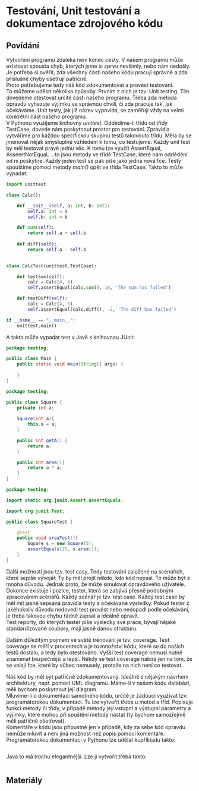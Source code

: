 Testování, Unit testování a dokumentace zdrojového kódu
===

Povídání
---

Vytvoření programu zdaleka není konec cesty. V našem programu může existovat spousta chyb, kterých jsme si zprvu nevšimly, nebo nám nedošly. Je potřeba si ověřit, zda všechny části našeho kódu pracují správně a zda příslušné chyby ošetřují patřičně.               
Proto potřebujeme tedy náš kód zdokumentovat a provést testování.               
To můžeme udělat několika způsoby. Prvním z nich je tzv. Unit testing. Tím dovedeme otestovat určité části našeho programu. Třeba zda metoda opravdu vyhazuje výjimku ve správnou chvíli, či zda pracuje tak, jak očekáváme. Unit testy, jak již název vypovídá, se zaměřují vždy na velmi konkrétní část našeho programu.              
V Pythonu využijeme knihovny *unittest*. Oddědíme-li třídu od třídy TestCase, dovede nám poskytnout prostor pro testování. Zpravidla vytváříme pro každou specifickou skupinu testů takovouto třídu. Měla by se jmenovat nějak smysluplně vzhledem k tomu, co testujeme. Každý unit test by měl testovat právě jednu věc. K tomu lze využít AssertEqual, AsseertNotEqual, .. to jsou metody ve třídě TestCase, které nám oddědění od ní poskytne. Každý jeden test se pak píše jako jedna nová fce. Testy spouštíme pomocí metody *main()* opět ve třída TestCase. Takto to může vypadat:             

```Python
import unittest

class Calc():

    def __init__(self, a: int, b: int):
        self.a: int = a
        self.b: int = b

    def sum(self):
        return self.a + self.b
    
    def diff(self):
        return self.a - self.b
    

class CalcTest(unittest.TestCase):

    def testSum(self):
        calc = Calc(4, 6)
        self.assertEqual(calc.sum(), 10, 'The sum has failed')

    def testDiff(self):
        calc = Calc(4, 6)
        self.assertEqual(calc.diff(), -2, 'The diff has failed')

if __name__ == "__main__":
    unittest.main()
```

A takto může vypadat test v Javě s knihovnou JUnit:

```Java
package testing;

public class Main {
    public static void main(String[] args) {
        
    } 
}

package testing;

public class Square {
    private int a;
    
    Square(int a){
        this.a = a;
    }

    public int getA() {
        return a;
    }

    public int area(){
        return a * a;
    }
}

package testing;

import static org.junit.Assert.assertEquals;

import org.junit.Test;

public class SquareTest {

    @Test
    public void areaTest(){
        Square s = new Square(5);
        assertEquals(25, s.area());
    }
}
```

Další možnosti jsou tzv. test casy. Tedy testování založené na scénářích, které sepíše vývojář. Ty by měl projít někdo, kdo kód nepsal. To může být z mnoha důvodu. Jednak proto, že může simulovat opravdového uživatele.                  
Dokonce existuje i pozice, tester, která se zabývá přesně podobným zpracováním scénářů. Každý scénář je tzv. test case. Každý test case by měl mít jasně sepsaná pravidla testy a očekávané výsledky. Pokud tester z jakéhokoliv důvodu nedovedl test provést nebo nedopadl podle očekávání, je třeba takovou chybu řádně zapsat a ideálně opravit.             
Test reporty, do kterých tester píše výsledky své práce, bývají nějaké standardizované soubory, mají jasně danou strukturu.

Dalším důležitým pojmem ve světě trénování je tzv. coverage. Test coverage se měří v procentech a je to množství kódu, které se do našich testů dostalu, a tedy bylo otestováno. Vyšší test coverage nemusí nutně znamenat bezpečnější a lepší. Někdy se test coverage nabírá jen na tom, že se volají fce, které by vůbec nemusely, protože na nich není co testovat.          

Náš kód by měl být patřičně zdokumentovaný. Ideálně s nějakým návrhem architektury, např. pomocí UML diagramu. Máme-li v našem kódu databázi, měli bychom poskytnout její diagram.              
Mluvíme-li o dokumentaci samotného kódu, určitě je žádoucí využívat tzv. programátorskou dokumentaci. Tu lze vytvořit třeba u metod a tříd. Popisuje funkci metody či třídy, v případě metody její vstupní a výstupní parametry a výjimky, které mohou při spuštění metody nastat (ty bychom samozřejmě měli patřičně ošetřovat).               
Komentáře v kódu jsou přípustné jen v případě, kdy za sebe kód opravdu nemůže mluvit a není jiná možnost než popis pomocí komentáře.            
Programátorskou dokumentaci v Pythonu lze udělat kupříkladu takto:

```Python

```

Java to má trochu elegantnější. Lze ji vytvořit třeba takto:

```Java

```

Materiály
---